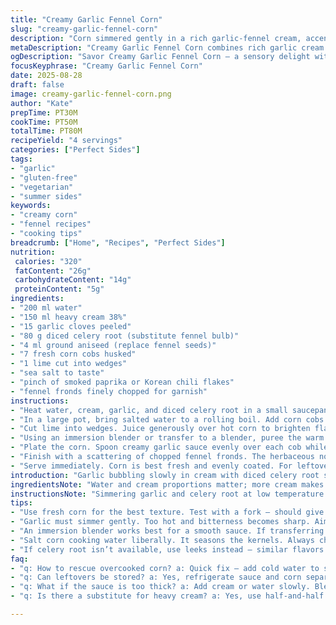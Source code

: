 ```yaml
---
title: "Creamy Garlic Fennel Corn"
slug: "creamy-garlic-fennel-corn"
description: "Corn simmered gently in a rich garlic-fennel cream, accented with ground aniseed and zesty lemon. Soft garlic melds with tender fennel pieces forming a velvety sauce. Corn cooks just tender in salted water, then brightened with lemon and spiced with Korean chili flakes or smoked paprika. A fresh fennel frond garnish cuts through richness. Grainy textures meet smooth silkiness. A deceptively simple technique turns humble ingredients savory and layered. Works vegetarian, gluten-free, and nut-free. Swap fennel for celery root or leek if unavailable. Cream can be reduced fat but not skim. Timing shifts slightly with corn freshness."
metaDescription: "Creamy Garlic Fennel Corn combines rich garlic cream with fresh corn in a savory, textured dish bursting with flavors and aromas."
ogDescription: "Savor Creamy Garlic Fennel Corn — a sensory delight with tender kernels, tangy lime, and a smoky finish."
focusKeyphrase: "Creamy Garlic Fennel Corn"
date: 2025-08-28
draft: false
image: creamy-garlic-fennel-corn.png
author: "Kate"
prepTime: PT30M
cookTime: PT50M
totalTime: PT80M
recipeYield: "4 servings"
categories: ["Perfect Sides"]
tags:
- "garlic"
- "gluten-free"
- "vegetarian"
- "summer sides"
keywords:
- "creamy corn"
- "fennel recipes"
- "cooking tips"
breadcrumb: ["Home", "Recipes", "Perfect Sides"]
nutrition: 
 calories: "320"
 fatContent: "26g"
 carbohydrateContent: "14g"
 proteinContent: "5g"
ingredients:
- "200 ml water"
- "150 ml heavy cream 38%"
- "15 garlic cloves peeled"
- "80 g diced celery root (substitute fennel bulb)"
- "4 ml ground aniseed (replace fennel seeds)"
- "7 fresh corn cobs husked"
- "1 lime cut into wedges"
- "sea salt to taste"
- "pinch of smoked paprika or Korean chili flakes"
- "fennel fronds finely chopped for garnish"
instructions:
- "Heat water, cream, garlic, and diced celery root in a small saucepan. Bring to a bare simmer — bubbles just forming around edges. Lower heat to maintain gentle simmer. Cook 12-18 minutes until garlic softens completely and liquid reduces by roughly one-third. Stir occasionally to prevent scorching. Remove from heat. Stir in ground aniseed. Set aside and keep warm."
- "In a large pot, bring salted water to a rolling boil. Add corn cobs. Cook 8-12 minutes depending on corn freshness — kernels should be tender but still have bite. Drain well to avoid watery plate."
- "Cut lime into wedges. Juice generously over hot corn to brighten flavors."
- "Using an immersion blender or transfer to a blender, puree the warm cream mixture until completely smooth with no fibrous bits. Season with sea salt and freshly ground black pepper. Taste — sauce should be savory yet fresh, garlic fragrant but never sharp."
- "Plate the corn. Spoon creamy garlic sauce evenly over each cob while hot. Sprinkle with smoked paprika or Korean chili flakes for subtle heat and visual contrast."
- "Finish with a scattering of chopped fennel fronds. The herbaceous note keeps richness from becoming cloying."
- "Serve immediately. Corn is best fresh and evenly coated. For leftovers, reheat sauce gently before pouring over reheated corn, or it tightens unpleasantly."
introduction: "Garlic bubbling slowly in cream with diced celery root softens into something tender yet bold. The green-streaked silkiness of corn tossed in tangy lime, touched by smoky paprika or chili flakes — layers unfolding with every bite. Not just vegetables but textures shifting from soft to crisp — a tasty tension. If fennel is scarce, celery root gives that subtle anise hit with earthier notes. Simmered long enough for flavors to build but not so long ingredients lose life. Slightly reduced liquid coats corn in glossy richness without heaviness. Final hit of chopped fennel fronds adds freshness and keeps dish lively. Timing corn just right — listen to kernels when poked; not too soft, not raw. A lesson in patience and watchfulness in the kitchen."
ingredientsNote: "Water and cream proportions matter; more cream makes a richer sauce but more prone to breaking while reducing. Using garlic peeled but whole slows bitterness during simmering, preserves sweetness. Celery root replaces fennel bulb here — both provide subtle anise and cellulose structure that melts down but keeps texture. Ground aniseed swaps fennel seeds which release essential oils during cooking but can become overpowering raw. For spice, smoked paprika is gentler than Espelette or Korean chili flakes but either works depending on heat tolerance. Fresh lime juice cuts richness sharply. Always have coarse sea salt on hand — it emphasizes flavors best. Fresh corn should be sweet and firm; older corn needs less cooking time to avoid mush."
instructionsNote: "Simmering garlic and celery root at low temperature extracts flavor gently; boiling leads to bitter hard edges. Watch liquid during reduction — too fast and sauce scorches; too slow and takes forever. Using a blender gives unparalleled smoothness for cream sauce; hand-mashing yields uneven texture. Salt and pepper at end lets you adjust seasoning precisely after blending. Boil corn in well-salted water — it seasons kernels internally. Test doneness by piercing kernels with a fork — should offer mild resistance, not mush. Use a timer initially but trust texture and appearance more for perfect results. Garnish last minute to keep fresh herbal brightness. Reheat leftover sauce carefully over low heat with occasional stirring to prevent splitting. Avoid reheating corn too long or it toughens."
tips:
- "Use fresh corn for the best texture. Test with a fork — should give slight resistance. Older corn cooks faster, avoid mush. Timing is key."
- "Garlic must simmer gently. Too hot and bitterness becomes sharp. Aim for soft, mellow flavor. Watch closely while reducing cream. Don't rush."
- "An immersion blender works best for a smooth sauce. If transferring to a blender, do it while mixture is warm. Cold can lead to grainy texture."
- "Salt corn cooking water liberally. It seasons the kernels. Always check internals. Boil in batches if needed to maintain temperature."
- "If celery root isn’t available, use leeks instead — similar flavors but careful with cooking. They soften differently. Watch texture closely."
faq:
- "q: How to rescue overcooked corn? a: Quick fix — add cold water to stop cooking. Works also for flavor. Sharp acidity helps — lime or vinegar."
- "q: Can leftovers be stored? a: Yes, refrigerate sauce and corn separately. Reheat gently to prevent splitting. Avoid microwave too long."
- "q: What if the sauce is too thick? a: Add cream or water slowly. Blend in while warm. Adjust seasoning after thinning if needed."
- "q: Is there a substitute for heavy cream? a: Yes, use half-and-half but be cautious — sauce won’t be as rich. Texture alters as well."

---
```

